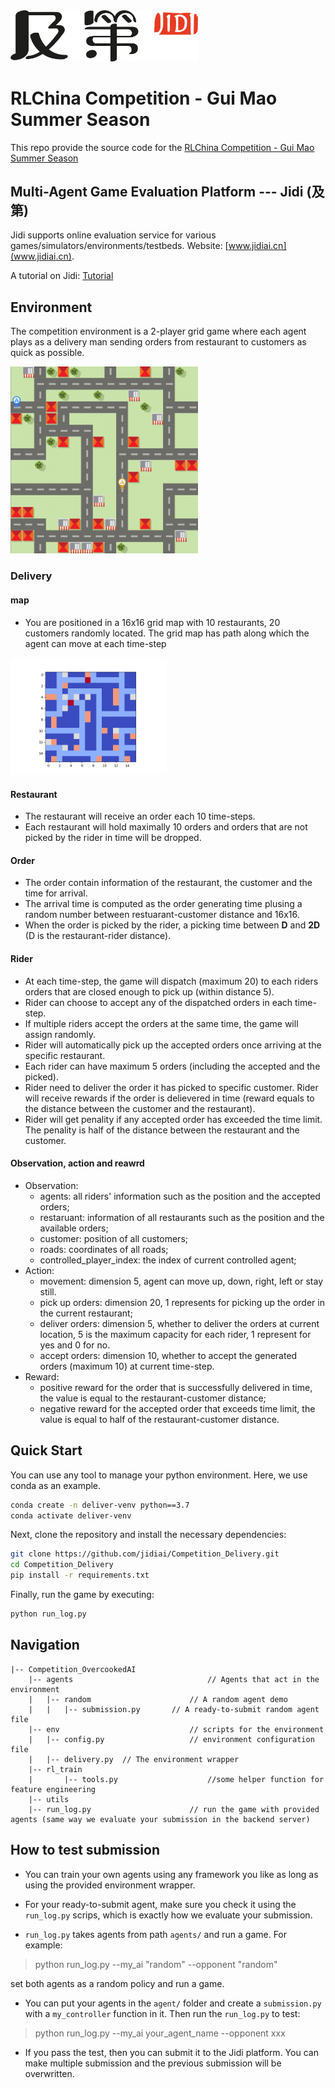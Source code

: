 <img src="imgs/Jidi%20logo.png" width='300px'> 

# RLChina Competition - Gui Mao Summer Season

This repo provide the source code for the [RLChina Competition - Gui Mao Summer Season](http://www.jidiai.cn/compete_detail?compete=41)



## Multi-Agent Game Evaluation Platform --- Jidi (及第)
Jidi supports online evaluation service for various games/simulators/environments/testbeds. Website: [www.jidiai.cn](www.jidiai.cn).

A tutorial on Jidi: [Tutorial](https://github.com/jidiai/ai_lib/blob/master/assets/Jidi%20tutorial.pdf)


## Environment
The competition environment is a 2-player grid game where each agent plays as a delivery man sending orders from restaurant to customers as quick as possible.

<img src='imgs/delivery.gif' width=300>


### Delivery

#### map

- You are positioned in a 16x16 grid map with 10 restaurants, 20 customers randomly located. The grid map has path along which the agent can move at each time-step

<img src='imgs/delivery_map.png' width=250>

#### Restaurant
- The restaurant will receive an order each 10 time-steps. 
- Each restaurant will hold maximally 10 orders and orders that are not picked by the rider in time will be dropped.

#### Order
- The order contain information of the restaurant, the customer and the time for arrival.
- The arrival time is computed as the order generating time plusing a random number between restuarant-customer distance and 16x16.
- When the order is picked by the rider, a picking time between **D** and **2D** (D is the restaurant-rider distance). 

#### Rider
- At each time-step, the game will dispatch (maximum 20) to each riders orders that are closed enough to pick up (within distance 5).
- Rider can choose to accept any of the dispatched orders in each time-step.
- If multiple riders accept the orders at the same time, the game will assign randomly.
- Rider will automatically pick up the accepted orders once arriving at the specific restaurant.
- Each rider can have maximum 5 orders (including the accepted and the picked).
- Rider need to deliver the order it has picked to specific customer. Rider will receive rewards if the order is delievered in time (reward equals to the distance between the customer and the restaurant).
- Rider will get penality if any accepted order has exceeded the time limit. The penality is half of the distance between the restaurant and the customer.

#### Observation, action and reawrd
- Observation: 
  - agents: all riders' information such as the position and the accepted orders;
  - restaruant: information of all restaurants such as the position and the available orders;
  - customer: position of all customers;
  - roads: coordinates of all roads;
  - controlled_player_index: the index of current controlled agent;
- Action:
  - movement: dimension 5, agent can move up, down, right, left or stay still.
  - pick up orders: dimension 20, 1 represents for picking up the order in the current restaurant;
  - deliver orders: dimension 5, whether to deliver the orders at current location, 5 is the maximum capacity for each rider, 1 represent for yes and 0 for no.
  - accept orders: dimension 10, whether to accept the generated orders (maximum 10) at current time-step.
- Reward:
  - positive reward for the order that is successfully delivered in time, the value is equal to the restaurant-customer distance;
  - negative reward for the accepted order that exceeds time limit, the value is equal to half of the restaurant-customer distance.

## Quick Start

You can use any tool to manage your python environment. Here, we use conda as an example.

```bash
conda create -n deliver-venv python==3.7  
conda activate deliver-venv
```

Next, clone the repository and install the necessary dependencies:
```bash
git clone https://github.com/jidiai/Competition_Delivery.git
cd Competition_Delivery
pip install -r requirements.txt
```

Finally, run the game by executing:
```bash
python run_log.py
```


## Navigation

```
|-- Competition_OvercookedAI               
	|-- agents                              // Agents that act in the environment
	|	|-- random                      // A random agent demo
	|	|	|-- submission.py       // A ready-to-submit random agent file
	|-- env		                        // scripts for the environment
	|	|-- config.py                   // environment configuration file
	|	|-- delivery.py  // The environment wrapper		  
	|-- rl_train
	|       |-- tools.py                    //some helper function for feature engineering  
	|-- utils               
	|-- run_log.py		                // run the game with provided agents (same way we evaluate your submission in the backend server)
```



## How to test submission

- You can train your own agents using any framework you like as long as using the provided environment wrapper. 

- For your ready-to-submit agent, make sure you check it using the ``run_log.py`` scrips, which is exactly how we 
evaluate your submission.

- ``run_log.py`` takes agents from path `agents/` and run a game. For example:

>python run_log.py --my_ai "random" --opponent "random"

set both agents as a random policy and run a game.

- You can put your agents in the `agent/` folder and create a `submission.py` with a `my_controller` function 
in it. Then run the `run_log.py` to test:

>python run_log.py --my_ai your_agent_name --opponent xxx

- If you pass the test, then you can submit it to the Jidi platform. You can make multiple submission and the previous submission will
be overwritten.


